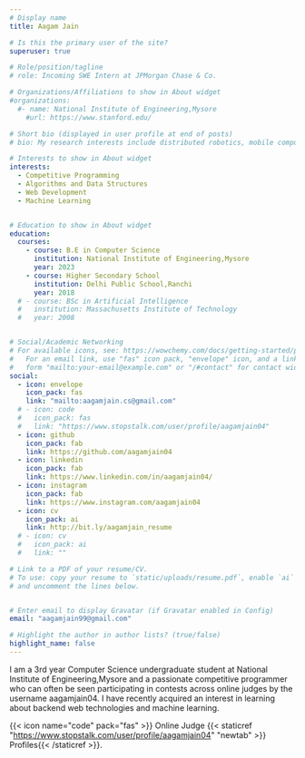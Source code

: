 ```yaml
---
# Display name
title: Aagam Jain

# Is this the primary user of the site?
superuser: true

# Role/position/tagline
# role: Incoming SWE Intern at JPMorgan Chase & Co.

# Organizations/Affiliations to show in About widget
#organizations:
  #- name: National Institute of Engineering,Mysore
    #url: https://www.stanford.edu/

# Short bio (displayed in user profile at end of posts)
# bio: My research interests include distributed robotics, mobile computing and programmable matter.

# Interests to show in About widget
interests:
  - Competitive Programming
  - Algorithms and Data Structures
  - Web Development
  - Machine Learning


# Education to show in About widget
education:
  courses:
    - course: B.E in Computer Science
      institution: National Institute of Engineering,Mysore
      year: 2023
    - course: Higher Secondary School
      institution: Delhi Public School,Ranchi
      year: 2018
  # - course: BSc in Artificial Intelligence
  #   institution: Massachusetts Institute of Technology
  #   year: 2008


# Social/Academic Networking
# For available icons, see: https://wowchemy.com/docs/getting-started/page-builder/#icons
#   For an email link, use "fas" icon pack, "envelope" icon, and a link in the
#   form "mailto:your-email@example.com" or "/#contact" for contact widget.
social:
  - icon: envelope
    icon_pack: fas
    link: "mailto:aagamjain.cs@gmail.com"
  # - icon: code
  #   icon_pack: fas
  #   link: "https://www.stopstalk.com/user/profile/aagamjain04"
  - icon: github
    icon_pack: fab
    link: https://github.com/aagamjain04
  - icon: linkedin
    icon_pack: fab
    link: https://www.linkedin.com/in/aagamjain04/
  - icon: instagram
    icon_pack: fab
    link: https://www.instagram.com/aagamjain04
  - icon: cv
    icon_pack: ai
    link: http://bit.ly/aagamjain_resume
  # - icon: cv
  #   icon_pack: ai
  #   link: ""

# Link to a PDF of your resume/CV.
# To use: copy your resume to `static/uploads/resume.pdf`, enable `ai` icons in `params.toml`,
# and uncomment the lines below.


# Enter email to display Gravatar (if Gravatar enabled in Config)
email: "aagamjain99@gmail.com"

# Highlight the author in author lists? (true/false)
highlight_name: false
---
```


I am a 3rd year Computer Science undergraduate student at National Institute of Engineering,Mysore and a passionate competitive programmer who can often be seen participating in contests across online judges by the username aagamjain04. I have recently acquired an interest in learning about backend web technologies and machine learning.

{{< icon name="code" pack="fas" >}} Online Judge {{< staticref "https://www.stopstalk.com/user/profile/aagamjain04" "newtab" >}} Profiles{{< /staticref >}}.
